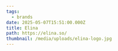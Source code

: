 ```yaml
---
tags:
  - brands
date: 2025-05-07T15:51:00.000Z
title: Elina
path: https://elina.so/
thumbnail: /media/uploads/elina-logo.jpg
---
```


